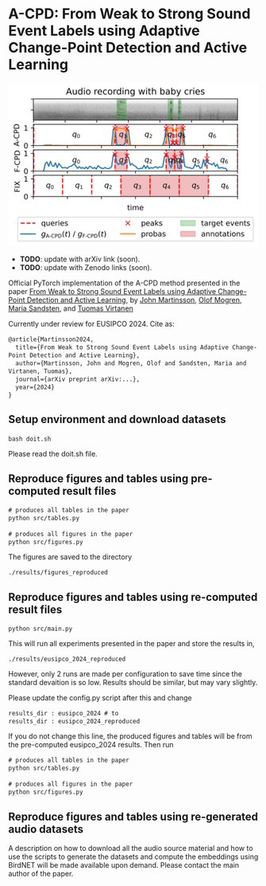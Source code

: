 # A-CPD: From Weak to Strong Sound Event Labels using Adaptive Change-Point Detection and Active Learning

![Figure 2](results/figures/figure_2.png)

- __TODO__: update with arXiv link (soon).
- __TODO__: update with Zenodo links (soon).

Official PyTorch implementation of the A-CPD method presented in the paper [From Weak to Strong Sound Event Labels using Adaptive Change-Point Detection and Active Learning](https://arxiv.org), by [John Martinsson](https://johnmartinsson.github.io), [Olof Mogren](https://mogren.one), [Maria Sandsten](https://www.maths.lu.se/english/research/staff/mariasandsten/), and [Tuomas Virtanen](https://homepages.tuni.fi/tuomas.virtanen/)

Currently under review for EUSIPCO 2024. Cite as:

    @article{Martinsson2024,
      title={From Weak to Strong Sound Event Labels using Adaptive Change-Point Detection and Active Learning},
      author={Martinsson, John and Mogren, Olof and Sandsten, Maria and Virtanen, Tuomas},
      journal={arXiv preprint arXiv:...},
      year={2024}
    }

## Setup environment and download datasets

    bash doit.sh

Please read the doit.sh file.

## Reproduce figures and tables using pre-computed result files

    # produces all tables in the paper
    python src/tables.py

    # produces all figures in the paper
    python src/figures.py

The figures are saved to the directory

    ./results/figures_reproduced

## Reproduce figures and tables using re-computed result files

    python src/main.py

This will run all experiments presented in the paper and store the results in,

    ./results/eusipco_2024_reproduced

However, only 2 runs are made per configuration to save time since the standard devaition is so low. Results should be similar, but may vary slightly.

Please update the config.py script after this and change

    results_dir : eusipco_2024 # to
    results_dir : eusipco_2024_reproduced

If you do not change this line, the produced figures and tables will be from the pre-computed eusipco_2024 results. Then run

    # produces all tables in the paper
    python src/tables.py

    # produces all figures in the paper
    python src/figures.py

## Reproduce figures and tables using re-generated audio datasets
A description on how to download all the audio source material and how to use the scripts to generate the datasets and compute the embeddings using BirdNET will be made available upon demand. Please contact the main author of the paper.
